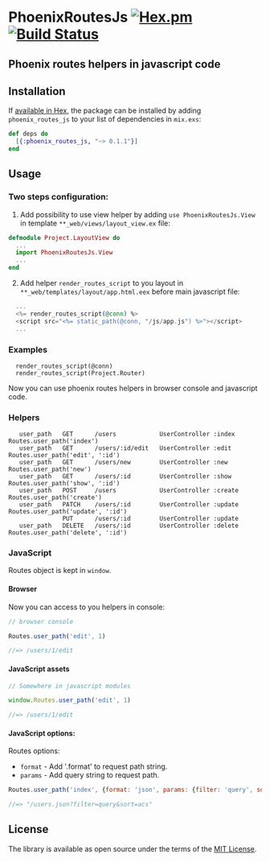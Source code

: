 # PhoenixRoutesJs  [![Hex.pm](https://img.shields.io/hexpm/v/plug.svg)](https://hex.pm/packages/phoenix_routes_js) [![Build Status](https://travis-ci.org/khusnetdinov/phoenix_routes_js.svg?branch=master)](https://travis-ci.org/khusnetdinov/phoenix_routes_js)
## Phoenix routes helpers in javascript code

## Installation

If [available in Hex](https://hex.pm/docs/publish), the package can be installed
by adding `phoenix_routes_js` to your list of dependencies in `mix.exs`:

```elixir
def deps do
  [{:phoenix_routes_js, "~> 0.1.1"}]
end
```

## Usage

### Two steps configuration:

1) Add possibility to use view helper by adding `use PhoenixRoutesJs.View` in template `**_web/views/layout_view.ex` file:

```elixir
defmodule Project.LayoutView do
  ...
  import PhoenixRoutesJs.View
  ...
end

```

2) Add helper `render_routes_script` to you layout in `**_web/templates/layout/app.html.eex` before main javascript file:

```elixir
  ...
  <%= render_routes_script(@conn) %>
  <script src="<%= static_path(@conn, "/js/app.js") %>"></script>
  ...
```

### Examples

```
  render_routes_script(@conn)
  render_routes_script(Project.Router)
```

Now you can use phoenix routes helpers in browser console and javascript code.


### Helpers
```
   user_path   GET      /users            UserController :index    Routes.user_path('index')
   user_path   GET      /users/:id/edit   UserController :edit     Routes.user_path('edit', ':id')
   user_path   GET      /users/new        UserController :new      Routes.user_path('new')
   user_path   GET      /users/:id        UserController :show     Routes.user_path('show', ':id')
   user_path   POST     /users            UserController :create   Routes.user_path('create')
   user_path   PATCH    /users/:id        UserController :update   Routes.user_path('update', ':id')
               PUT      /users/:id        UserController :update
   user_path   DELETE   /users/:id        UserController :delete   Routes.user_path('delete', ':id')
```

### JavaScript

Routes object is kept in `window`.

#### Browser

Now you can access to you helpers in console:

```javascript
// browser console

Routes.user_path('edit', 1)

//=> /users/1/edit
```

#### JavaScript assets

```JavaScript
// Somewhere in javascript modules

window.Routes.user_path('edit', 1)

//=> /users/1/edit
```

#### JavaScript options:

Routes options:

  - `format` - Add '.format' to request path string.
  - `params` - Add query string to request path.

```JavaScript
Routes.user_path('index', {format: 'json', params: {filter: 'query', sort: 'acs'}})

//=> "/users.json?filter=query&sort=acs"
```

## License

The library is available as open source under the terms of the [MIT License](http://opensource.org/licenses/MIT).
